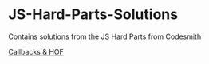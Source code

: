 # JS-Hard-Parts-Solutions

Contains solutions from the JS Hard Parts from Codesmith

[Callbacks & HOF](http://csbin.io/callbacks)
